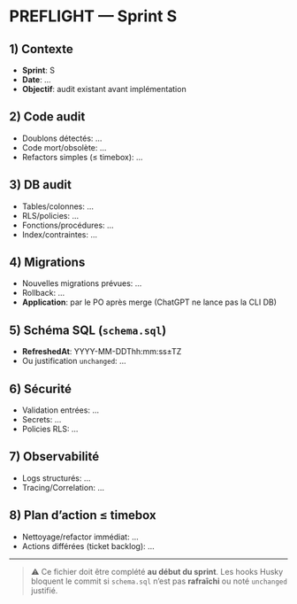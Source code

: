 # PREFLIGHT — Sprint S<N>

## 1) Contexte

* **Sprint**: S<N>
* **Date**: …
* **Objectif**: audit existant avant implémentation

## 2) Code audit

* Doublons détectés: …
* Code mort/obsolète: …
* Refactors simples (≤ timebox): …

## 3) DB audit

* Tables/colonnes: …
* RLS/policies: …
* Fonctions/procédures: …
* Index/contraintes: …

## 4) Migrations

* Nouvelles migrations prévues: …
* Rollback: …
* **Application**: par le PO après merge (ChatGPT ne lance pas la CLI DB)

## 5) Schéma SQL (`schema.sql`)

* **RefreshedAt**: YYYY-MM-DDThh\:mm\:ss±TZ
* Ou justification `unchanged`: …

## 6) Sécurité

* Validation entrées: …
* Secrets: …
* Policies RLS: …

## 7) Observabilité

* Logs structurés: …
* Tracing/Correlation: …

## 8) Plan d’action ≤ timebox

* Nettoyage/refactor immédiat: …
* Actions différées (ticket backlog): …

---

> ⚠️ Ce fichier doit être complété **au début du sprint**. Les hooks Husky bloquent le commit si `schema.sql` n’est pas **rafraîchi** ou noté `unchanged` justifié.
